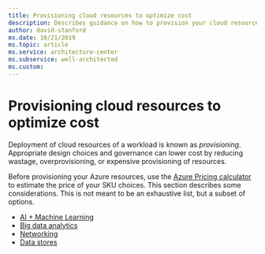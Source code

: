 ```yaml
---
title: Provisioning cloud resources to optimize cost
description: Describes guidance on how to provision your cloud resources to minimize cost.
author: david-stanford
ms.date: 10/21/2019
ms.topic: article
ms.service: architecture-center
ms.subservice: well-architected
ms.custom: 
---
```


# Provisioning cloud resources to optimize cost

Deployment of cloud resources of a workload is known as _provisioning_. Appropriate design choices and governance can lower cost by reducing wastage, overprovisioning, or expensive provisioning of resources. 

Before provisioning your Azure resources, use the [Azure Pricing calculator](https://azure.microsoft.com/pricing/calculator/) to estimate the price of your SKU choices. This section describes some considerations.  This is not meant to be an exhaustive list, but a subset of options.

- [AI + Machine Learning](./provision-ai-ml.md)
- [Big data analytics](./provision-analytics.md)
- [Networking](./provision-networking.md)
- [Data stores](./provision-datastores.md)